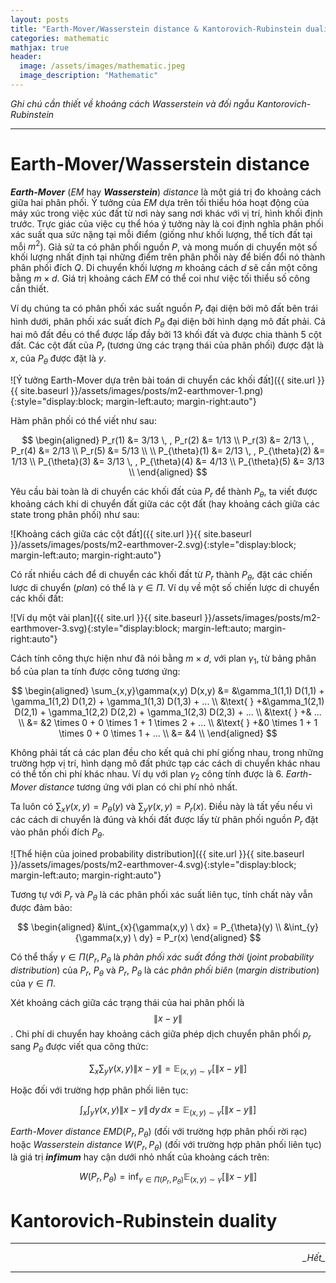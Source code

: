 ```yaml
---
layout: posts
title: "Earth-Mover/Wasserstein distance & Kantorovich-Rubinstein duality"
categories: mathematic
mathjax: true
header:
  image: /assets/images/mathematic.jpeg
  image_description: "Mathematic"
---
```


*Ghi chú cần thiết về khoảng cách Wasserstein và đối ngẫu Kantorovich-Rubinstein*

---

# Earth-Mover/Wasserstein distance

***Earth-Mover*** (*EM* hay ***Wasserstein***) *distance* là một giá trị đo khoảng cách giữa hai phân phối. 
Ý tưởng của *EM* dựa trên tối thiểu hóa hoạt động của máy xúc trong việc xúc đất từ nơi này sang nơi khác với vị trí, 
hình khối định trước. Trực giác của việc cụ thể hóa ý tưởng này là coi định nghĩa phân phối xác suất qua sức nặng tại 
mỗi điểm (giống như khối lượng, thể tích đất tại mỗi $m^2$). Giả sử ta có phân phối nguồn $P$, và mong muốn di chuyển 
một số khối lượng nhất định tại những điểm trên phân phối này để biến đổi nó thành phân phối đích $Q$. Di chuyển khối 
lượng $m$ khoảng cách $d$ sẽ cần một công bằng $m \times d$. Giá trị khoảng cách *EM* có thể coi như việc tối thiểu số 
công cần thiết.

Ví dụ chúng ta có phân phối xác suất nguồn $P_r$ đại diện bởi mô đất bên trái hình dưới, phân phối xác suất đích 
$P_{\theta}$ đại diện bởi hình dạng mô đất phải. Cả hai mô đất đều có thể được lấp đầy bởi 13 khối đất và được chia 
thành 5 cột đất. Các cột đất của $P_r$ (tương ứng các trạng thái của phân phối) được đặt là $x$, của $P_{\theta}$ được 
đặt là $y$.

![Ý tưởng Earth-Mover dựa trên bài toán di chuyển các khối đất]({{ site.url }}{{ site.baseurl }}/assets/images/posts/m2-earthmover-1.png){:style="display:block; margin-left:auto; margin-right:auto"}

Hàm phân phối có thể viết như sau:

$$ \begin{aligned}
P_r(1) &= 3/13 \, , P_r(2) &= 1/13 \\
P_r(3) &= 2/13 \, , P_r(4) &= 2/13 \\
P_r(5) &= 5/13 \\
\\
P_{\theta}(1) &= 2/13 \, , P_{\theta}(2) &= 1/13 \\
P_{\theta}(3) &= 3/13 \, , P_{\theta}(4) &= 4/13 \\
P_{\theta}(5) &= 3/13 \\
\end{aligned} $$

Yêu cầu bài toàn là di chuyển các khối đất của $P_r$ để thành $P_{\theta}$, ta viết được khoảng cách khi di chuyển đất 
giữa các cột đất (hay khoảng cách giữa các state trong phân phối) như sau:  

![Khoảng cách giữa các cột đất]({{ site.url }}{{ site.baseurl }}/assets/images/posts/m2-earthmover-2.svg){:style="display:block; margin-left:auto; margin-right:auto"}

Có rất nhiều cách để di chuyển các khối đất từ $P_r$ thành $P_{\theta}$, đặt các chiến lược di chuyển (*plan*) có thể 
là $\gamma \in \Pi$. Ví dụ về một số chiến lược di chuyển các khối đất:

![Ví dụ một vài plan]({{ site.url }}{{ site.baseurl }}/assets/images/posts/m2-earthmover-3.svg){:style="display:block; margin-left:auto; margin-right:auto"}

Cách tính công thực hiện như đã nói bằng $m \times d$, với plan ${\gamma}_1$, từ bảng phân bổ của plan ta tính được 
công tương ứng:

$$ \begin{aligned}
\sum_{x,y}\gamma(x,y) D(x,y) &=  &\gamma_1(1,1) D(1,1) + \gamma_1(1,2) D(1,2) + \gamma_1(1,3) D(1,3) + ... \\
                             &\text{ } +&\gamma_1(2,1) D(2,1) + \gamma_1(2,2) D(2,2) + \gamma_1(2,3) D(2,3) + ... \\
                             &\text{ } +& ... \\
                             &=  &2 \times 0 + 0 \times 1 + 1 \times 2 + ... \\
                             &\text{ } +&0 \times 1 + 1 \times 0 + 0 \times 1 + ... \\
                             &= &4 \\
\end{aligned} $$

Không phải tất cả các plan đều cho kết quả chi phí giống nhau, trong những trường hợp vị trí, hình dạng mô đất phức 
tạp các cách di chuyển khác nhau có thể tốn chi phí khác nhau. Ví dụ với plan ${\gamma}_2$ công tính được là 6. 
*Earth-Mover distance* tương ứng với plan có chi phí nhỏ 
nhất.

Ta luôn có $\sum_x \gamma(x,y) = P_{\theta}(y)$ và $\sum_y \gamma(x,y) = P_r(x)$. Điều này là tất yếu nếu vì các cách 
di chuyển là đúng và khối đất được lấy từ phân phối nguồn $P_r$ đặt vào phân phối đích $P_{\theta}$.

![Thể hiện của joined probability distribution]({{ site.url }}{{ site.baseurl }}/assets/images/posts/m2-earthmover-4.svg){:style="display:block; margin-left:auto; margin-right:auto"}

Tương tự với $P_r$ và $P_{\theta}$ là các phân phối xác suất liên tục, tính chất này vẫn được đảm bảo:

$$ \begin{aligned} 
&\int_{x}{\gamma(x,y) \ dx} = P_{\theta}(y) \\
&\int_{y}{\gamma(x,y) \ dy} = P_r(x)
\end{aligned} $$

Có thể thấy $\gamma \in \Pi(P_r, P_{\theta}$ là *phân phối xác suất đồng thời* (*joint probability distribution*) của 
$P_r$, $P_{\theta}$ và $P_r$, $P_{\theta}$ là các *phân phối biên* (*margin distribution*) của $\gamma \in \Pi$.

Xét khoảng cách giữa các trạng thái của hai phân phối là $$\|x - y\|$$. Chi phí di chuyển hay khoảng cách giữa phép dịch 
chuyển phân phối $p_r$ sang $P_{\theta}$ được viết qua công thức:

$$\sum_x \sum_y \gamma(x,y) \| x - y \| = \mathbb{E}_{(x,y) \sim \gamma}\big[\|x - y\|\big]$$

Hoặc đối với trường hợp phân phối liên tục:

$$\int_x \int_y \gamma(x,y) \| x - y \| \,dy\,dx = \mathbb{E}_{(x,y) \sim \gamma}\big[\|x - y\|\big]$$

*Earth-Mover distance* $EMD(P_r, P_{\theta})$ (đối với trường hợp phân phối rời rạc) hoặc *Wasserstein distance* 
$W(P_r, P_{\theta})$ (đối với trường hợp phân phối liên tục) là giá trị ***infimum*** hay cận dưới nhỏ nhất của khoảng cách trên:

$$ W(P_r, P_{\theta}) = \inf_{\gamma \in \Pi(P_r ,P_{\theta})} \mathbb{E}_{(x,y) \sim \gamma}\big[\|x - y\|\big] $$

# Kantorovich-Rubinstein duality

---

<div align="right"><i>_Hết_</i></div> 

---